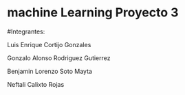 # machine Learning Proyecto 3

#Integrantes:

Luis Enrique Cortijo Gonzales

Gonzalo Alonso Rodriguez Gutierrez

Benjamin Lorenzo Soto Mayta

Neftali Calixto Rojas
